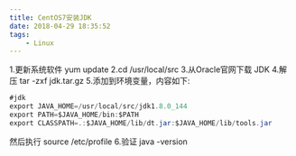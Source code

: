 ```yaml
---
title: CentOS7安装JDK
date: 2018-04-29 18:35:52
tags:
	- Linux
---
```

1.更新系统软件 yum update
2.cd /usr/local/src
3.从Oracle官网下载 JDK
4.解压 tar -zxf jdk.tar.gz
5.添加到环境变量，内容如下:
```java
#jdk
export JAVA_HOME=/usr/local/src/jdk1.8.0_144
export PATH=$JAVA_HOME/bin:$PATH
export CLASSPATH=.:$JAVA_HOME/lib/dt.jar:$JAVA_HOME/lib/tools.jar
```
然后执行 source /etc/profile
6.验证 java -version

